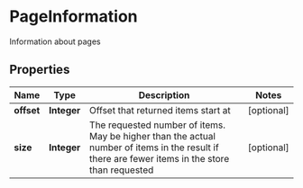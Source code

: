 

# PageInformation

Information about pages
## Properties

Name | Type | Description | Notes
------------ | ------------- | ------------- | -------------
**offset** | **Integer** | Offset that returned items start at |  [optional]
**size** | **Integer** | The requested number of items. May be higher than the actual number of items in the result if there are fewer items in the store than requested |  [optional]



